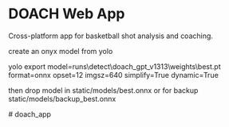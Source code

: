 # DOACH Web App

Cross-platform app for basketball shot analysis and coaching.


create an onyx model from yolo

yolo export model=runs\detect\doach_gpt_v1313\weights\best.pt format=onnx opset=12 imgsz=640 simplify=True dynamic=True

then drop model in static/models/best.onnx
or for backup static/models/backup_best.onnx



#   d o a c h _ a p p 
 
 